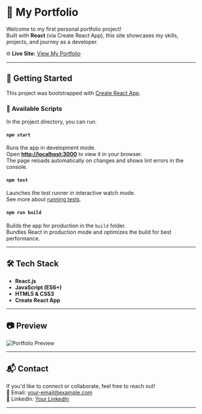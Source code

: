 # 💼 My Portfolio

Welcome to my first personal portfolio project!  
Built with **React** (via Create React App), this site showcases my skills, projects, and journey as a developer.  

🌐 **Live Site:** [View My Portfolio](https://your-vercel-or-netlify-link-here)  

---

## 🚀 Getting Started

This project was bootstrapped with [Create React App](https://github.com/facebook/create-react-app).

### 📌 Available Scripts

In the project directory, you can run:

#### `npm start`
Runs the app in development mode.  
Open **[http://localhost:3000](http://localhost:3000)** to view it in your browser.  
The page reloads automatically on changes and shows lint errors in the console.

#### `npm test`
Launches the test runner in interactive watch mode.  
See more about [running tests](https://facebook.github.io/create-react-app/docs/running-tests).

#### `npm run build`
Builds the app for production in the `build` folder.  
Bundles React in production mode and optimizes the build for best performance.

---

## 🛠 Tech Stack
- **React.js**
- **JavaScript (ES6+)**
- **HTML5 & CSS3**
- **Create React App**

---

## 📷 Preview
![Portfolio Preview](https://your-screenshot-link.com)

---

## 📬 Contact
If you'd like to connect or collaborate, feel free to reach out!  
📧 Email: your-email@example.com  
💼 LinkedIn: [Your LinkedIn](https://linkedin.com/in/yourprofile)

---
